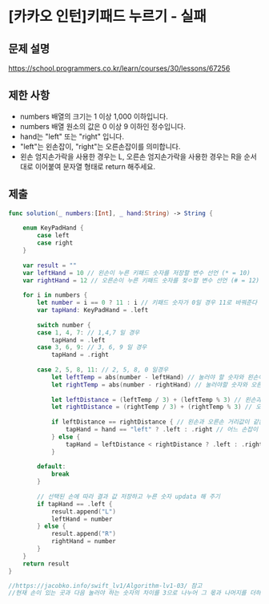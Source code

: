 # [카카오 인턴]키패드 누르기 - 실패
## 문제 설명
https://school.programmers.co.kr/learn/courses/30/lessons/67256

## 제한 사항
- numbers 배열의 크기는 1 이상 1,000 이하입니다.
- numbers 배열 원소의 값은 0 이상 9 이하인 정수입니다.
- hand는 "left" 또는 "right" 입니다.
- "left"는 왼손잡이, "right"는 오른손잡이를 의미합니다.
- 왼손 엄지손가락을 사용한 경우는 L, 오른손 엄지손가락을 사용한 경우는 R을 순서대로 이어붙여 문자열 형태로 return 해주세요.

## 제출
```swift
func solution(_ numbers:[Int], _ hand:String) -> String {
    
    enum KeyPadHand {
        case left
        case right
    }
    
    var result = ""
    var leftHand = 10 // 왼손이 누른 키패드 숫자를 저장할 변수 선언 (* = 10)
    var rightHand = 12 // 오른손이 누른 키패드 숫자를 젖ㅇ할 변수 선언 (# = 12)
    
    for i in numbers {
        let number = i == 0 ? 11 : i // 키패드 숫자가 0일 경우 11로 바꿔준다
        var tapHand: KeyPadHand = .left
        
        switch number {
        case 1, 4, 7: // 1,4,7 일 경우
            tapHand = .left
        case 3, 6, 9: // 3, 6, 9 일 경우
            tapHand = .right
            
        case 2, 5, 8, 11: // 2, 5, 8, 0 일경우
            let leftTemp = abs(number - leftHand) // 눌러야 할 숫자와 왼손이 눌렀던 숫자 의 차이의 절대값
            let rightTemp = abs(number - rightHand) // 눌러야할 숫자와 오른손이 눌런던 숫자의 차이 절대값
            
            let leftDistance = (leftTemp / 3) + (leftTemp % 3) // 왼손과 눌러야 할 숫자간의 거리
            let rightDistance = (rightTemp / 3) + (rightTemp % 3) // 오른손과 눌러야 할 숫자간의 거리
            
            if leftDistance == rightDistance { // 왼손과 오른손 거리값이 같은 경우
                tapHand = hand == "left" ? .left : .right // 어느 손잡이 인지 따라 손이 걸정이 됨
            } else {
                tapHand = leftDistance < rightDistance ? .left : .right
            }
            
        default:
            break
        }
        
        // 선택된 손에 따라 결과 값 저장하고 누른 숫자 updata 해 주기
        if tapHand == .left {
            result.append("L")
            leftHand = number
        } else {
            result.append("R")
            rightHand = number
        }
    }
    return result
}

//https://jacobko.info/swift_lv1/Algorithm-lv1-03/ 참고
//현재 손이 있는 곳과 다음 눌러야 하는 숫자의 차이를 3으로 나누어 그 몫과 나머지를 더하면 해당 거리를 구할 수 있다.
```
